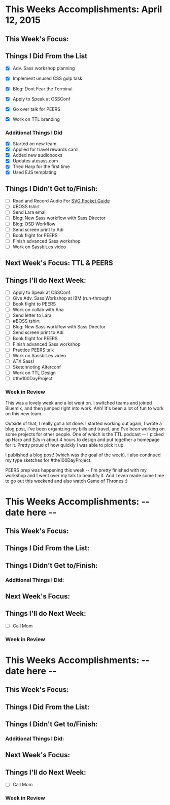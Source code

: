 # This Weeks Accomplishments: April 12, 2015

## This Week's Focus:

## Things I Did From the List

- [x] Adv. Sass workshop planning

- [x] Implement unused CSS gulp task
- [x] Blog: Dont Fear the Terminal
- [x] Apply to Speak at CSSConf
- [x] Go over talk for PEERS
- [x] Work on TTL branding

### Additional Things I Did

- [x] Started on new team
- [x] Applied for travel rewards card
- [x] Added new audiobooks
- [x] Updates atxsass.com
- [x] Tried Harp for the first time
- [x] Used EJS templating

## Things I Didn't Get to/Finish:

- [ ] Read and Record Audio For [SVG Pocket Guide](http://svgpocketguide.com/book/)
- [ ] #BOSS tshirt
- [ ] Send Lara email
- [ ] Blog: New Sass workflow with Sass Director
- [ ] Blog: OSD Workflow
- [ ] Send screen print to Adi
- [ ] Book flight for PEERS
- [ ] Finish advanced Sass workshop
- [ ] Work on Sassbit.es video

## Next Week's Focus: TTL & PEERS

## Things I'll do Next Week:
- [ ] Apply to Speak at CSSConf
- [ ] Give Adv. Sass Workshop at IBM (run-through)
- [ ] Book flight to PEERS
- [ ] Work on collab with Ana
- [ ] Send letter to Lara
- [ ] #BOSS tshirt
- [ ] Blog: New Sass workflow with Sass Director
- [ ] Send screen print to Adi
- [ ] Book flight for PEERS
- [ ] Finish advanced Sass workshop
- [ ] Practice PEERS talk
- [ ] Work on Sassbit.es video
- [ ] ATX Sass!
- [ ] Sketchnoting Alterconf
- [ ] Work on TTL Design
- [ ] #the100DayProject

### Week in Review

This was a lovely week and a lot went on. I switched teams and joined Bluemix, and then jumped right into work. Ahh! It's been a lot of fun to work on this new team.

Outside of that, I really got a lot done. I started working out again, I wrote a blog post, I've been organizing my bills and travel, and I've been working on some projects for other people. One of which is the TTL podcast -- I picked up Harp and EJs in about 4 hours to design and put together a homepage for it. Pretty proud of how quickly I was able to pick it up.

I published a blog post! (which was the goal of the week). I also continued my type sketches for #the100DayProject.

PEERS prep was happening this week -- I'm pretty finished with my workshop and I went over my talk to beautify it. And I even made some time to go out this weekend and also watch Game of Thrones :)
# This Weeks Accomplishments: -- date here --

## This Week's Focus:

## Things I Did From the List:

## Things I Didn't Get to/Finish:

### Additional Things I Did:

## Next Week's Focus:

## Things I'll do Next Week:

- [ ] Call Mom

### Week in Review
# This Weeks Accomplishments: -- date here --

## This Week's Focus:

## Things I Did From the List:

## Things I Didn't Get to/Finish:

### Additional Things I Did:

## Next Week's Focus:

## Things I'll do Next Week:

- [ ] Call Mom

### Week in Review

